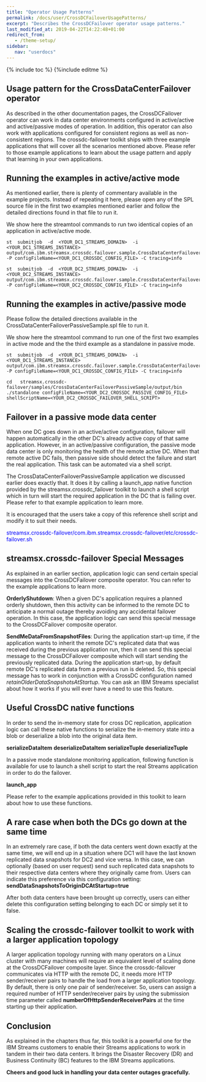 ```yaml
---
title: "Operator Usage Patterns"
permalink: /docs/user/CrossDCFailoverUsagePatterns/
excerpt: "Describes the CrossDCFailover operator usage patterns."
last_modified_at: 2019-04-22T14:22:48+01:00
redirect_from:
   - /theme-setup/
sidebar:
   nav: "userdocs"
---
```

{% include toc %}
{%include editme %}

## Usage pattern for the CrossDataCenterFailover operator
As described in the other documentation pages, the CrossDCFailover operator can work in data center environments configured in active/active and active/passive modes of operation. In addition, this operator can also work with applications configured for consistent regions as well as non-consistent regions. The crossdc-failover toolkit ships with three example applications that will cover all the scenarios mentioned above. Please refer to those example applications to learn about the usage pattern and apply that learning in your own applications.

## Running the examples in active/active mode
As mentioned earlier, there is plenty of commentary available in the example projects. Instead of repeating it here, please open any of the SPL source file in the first two examples mentioned earlier and follow the detailed directions found in that file to run it.

We show here the streamtool commands to run two identical copies of an application in active/active mode.

```
st  submitjob  -d  <YOUR_DC1_STREAMS_DOMAIN>  -i  <YOUR_DC1_STREAMS_INSTANCE>  output/com.ibm.streamsx.crossdc.failover.sample.CrossDataCenterFailoverSample.sab -P configFileName=<YOUR_DC1_CROSSDC_CONFIG_FILE> -C tracing=info

st  submitjob  -d  <YOUR_DC2_STREAMS_DOMAIN>  -i  <YOUR_DC2_STREAMS_INSTANCE>  output/com.ibm.streamsx.crossdc.failover.sample.CrossDataCenterFailoverSample.sab -P configFileName=<YOUR_DC2_CROSSDC_CONFIG_FILE> -C tracing=info
```

## Running the examples in active/passive mode
Please follow the detailed directions available in the CrossDataCenterFailoverPassiveSample.spl file to run it.

We show here the streamtool command to run one of the first two examples in active mode and the the third example as a standalone in passive mode.

```
st  submitjob  -d  <YOUR_DC1_STREAMS_DOMAIN>  -i  <YOUR_DC1_STREAMS_INSTANCE>  output/com.ibm.streamsx.crossdc.failover.sample.CrossDataCenterFailoverSample.sab -P configFileName=<YOUR_DC1_CROSSDC_CONFIG_FILE> -C tracing=info

cd   streamsx.crossdc-failover/samples/CrossDataCenterFailoverPassiveSample/output/bin
./standalone configFileName=<YOUR_DC2_CROSSDC_PASSIVE_CONFIG_FILE> shellScriptName=<YOUR_DC2_CROSSDC_FAILOVER_SHELL_SCRIPT>
```

## Failover in a passive mode data center
When one DC goes down in an active/active configuration, failover will happen automatically in the other DC's already active copy of that same application. However, in an active/passive configuration, the passive mode data center is only monitoring the health of the remote active DC. When that remote active DC fails, then passive side should detect the failure and start the real application. This task can be automated via a shell script.

The CrossDataCenterFailoverPassiveSample application we discussed earlier does exactly that. It does it by calling a launch_app native function provided by the streamsx.crossdc_failover toolkit to launch a shell script which in turn will start the required application in the DC that is failing over. Please refer to that example application to learn more.

It is encouraged that the users take a copy of this reference shell script and modify it to suit their needs.

<span style="color:blue">
streamsx.crossdc-failover/com.ibm.streamsx.crossdc-failover/etc/crossdc-failover.sh
</span>

## streamsx.crossdc-failover Special Messages
As explained in an earlier section, application logic can send certain special messages into the CrossDCFailover composite operator. You can refer to the example applications to learn more.

**OrderlyShutdown**: When a given DC's application requires a planned orderly shutdown, then this activity can be informed to the remote DC to anticipate a normal outage thereby avoiding any accidental failover operation. In this case, the application logic can send this special message to the CrossDCFailover composite operator.

**SendMeDataFromSnapshotFiles**: During the application start-up time, if the application wants to inherit the remote DC's replicated data that was received during the previous application run, then it can send this special message to the CrossDCFailover composite which will start sending the previously replicated data. During the application start-up, by default remote DC's replicated data from a previous run is deleted. So, this special message has to work in conjunction with a CrossDC configuration named *retainOlderDataSnapshotsAtStartup*. You can ask an IBM Streams specialist about how it works if you will ever have a need to use this feature.

## Useful CrossDC native functions
In order to send the in-memory state for cross DC replication, application logic can call these native functions to serialize the in-memory state into a blob or deserialize a blob into the original data item.

**serializeDataItem**
**deserializeDataItem**
**serializeTuple**
**deserializeTuple**

In a passive mode standalone monitoring application, following function is available for use to launch a shell script to start the real Streams application in order to do the failover.

**launch_app**

Please refer to the example applications provided in this toolkit to learn about how to use these functions.

## A rare case when both the DCs go down at the same time
In an extremely rare case, if both the data centers went down exactly at the same time, we will end up in a situation where DC1 will have the last known replicated data snapshots for DC2 and vice versa. In this case, we can optionally (based on user request) send such replicated data snapshots to their respective data centers where they originally came from. Users can indicate this preference via this configuration setting: **sendDataSnapshotsToOriginDCAtStartup=true**

After both data centers have been brought up correctly, users can either delete this configuration setting belonging to each DC or simply set it to false.

## Scaling the crossdc-failover toolkit to work with a larger application topology
A larger application topology running with many operators on a Linux cluster with many machines will require an equivalent level of scaling done at the CrossDCFailover composite layer. Since the crossdc-failover communicates via HTTP with the remote DC, it needs more HTTP sender/receiver pairs to handle the load from a larger application topology. By default, there is only one pair of sender/receiver. So, users can assign a required number of HTTP sender/receiver pairs by using the submission time parameter called **numberOfHttpSenderReceiverPairs** at the time starting up their application. 

## Conclusion
As explained in the chapters thus far, this toolkit is a powerful one for the IBM Streams customers to enable their Streams applications to work in tandem in their two data centers. It brings the Disaster Recovery (DR) and Business Continuity (BC) features to the IBM Streams applications.

**Cheers and good luck in handling your data center outages gracefully.**
